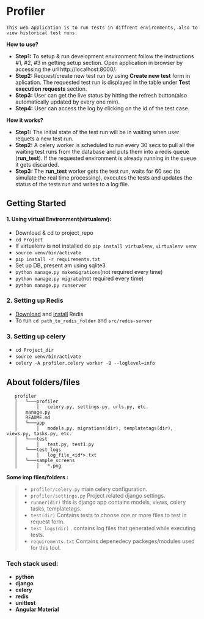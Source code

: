 Profiler
====
```
This web application is to run tests in diffrent environments, also to view historical test runs.
```
**How to use?**
* **Step1:** To setup & run development environment follow the instructions #1, #2, #3 in getting setup section. Open application in browser by accessing the url http://localhost:8000/.
* **Step2:** Request/create new test run by using **Create new test** form in aplication. The requested test run is displayed in the table under **Test execution requests** section.
* **Step3:** User can get the live status by hitting the refresh button(also automatically updated by every one min).
* **Step4:** User can access the log by clicking on the id of the test case.

**How it works?**
* **Step1:** The initial state of the test run will be in waiting when user requets a new test run.
* **Step2:** A celery worker is scheduled to run every 30 secs to pull all the waiting test runs from the database and puts them into a redis queue (**run_test**). If the requested environment is already running in the queue it gets discarded.
* **Step3:** The **run_test** worker gets the test run, waits for 60 sec (to simulate the real time processing), executes the tests and updates the status of the tests run and writes to a log file.

## Getting Started
#### 1. Using virtual Environment(virtualenv):
* Download & cd to project_repo
* `cd Project`
* If virtualenv is not installed do `pip install virtualenv`, `virtualenv venv`
* `source venv/bin/activate`
* `pip install -r requirements.txt`
* Set up DB, present am using sqlite3
* `python manage.py makemigrations`(not required every time)
* `python manage.py migrate`(not required every time)
* `python manage.py runserver`

### 2. Setting up Redis
* [Download](http://redis.io/download) and [install](http://redis.io/download#installation) Redis
* To run `cd path_to_redis_folder` and `src/redis-server`

### 3. Setting up celery
* `cd Project_dir`
* `source venv/bin/activate`
* `celery -A profiler.celery worker -B --loglevel=info`


About folders/files
----
 ```
    profiler
    │   └───profiler
    │       │   celery.py, settings.py, urls.py, etc.
    │   manage.py
    │   README.md
    │   └───app
    │       │   models.py, migrations(dir), templatetags(dir),  views.py, tasks.py, etc.
    │   └───test
    │       │   test.py, test1.py
    │   └───test_logs
    │       │   log_file_<id*>.txt
    │   └───sample_screens
    │       │   *.png
```    

**Some imp files/folders :**

> - `profiler/celery.py` main celery configuration. 
> - `profiler/settings.py` Project related django settings.
> - `runner(dir)` this is django app contains models, views, celery tasks, templatetags.
> - `test(dir)` Contains tests to choose one or more files to test in request form.
> - `test_logs(dir)` . contains log files that generated while executing tests.
> - `requirements.txt` Contains depenedecy packeges/modules used for this tool.


### Tech stack used:
* **python**
* **django**
* **celery**
* **redis**
* **unittest**
* **Angular Material**

